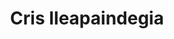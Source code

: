 ---
title: "Cris Ileapaindegia"
url: /soraluze-placencia-de-las-armas/cris-ileapaindegia/
shop: peluquería
---